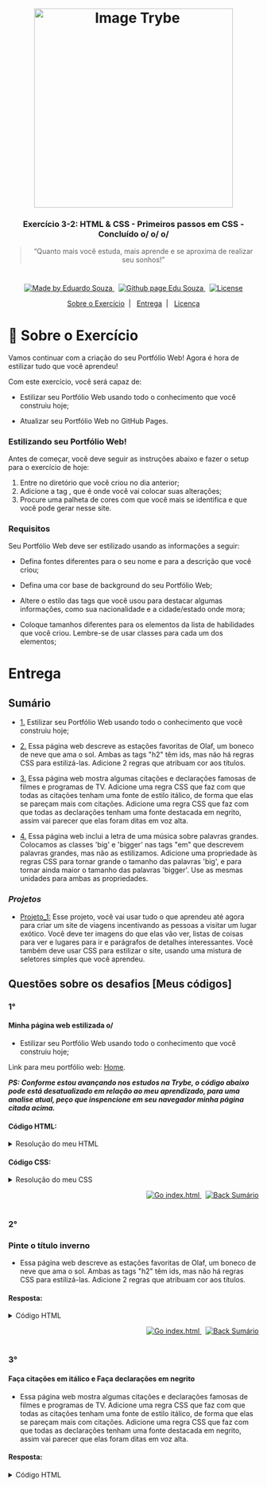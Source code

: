 <h1 align="center">
    <img alt="Image Trybe" src="https://i.ibb.co/d4W2x4g/trybe.png" width="400px" />
</h1>

<h3 align="center">
  Exercício 3-2: HTML & CSS - Primeiros passos em CSS - Concluído o/ o/ o/
</h3>

<blockquote align="center">“Quanto mais você estuda, mais aprende e se aproxima de realizar seu sonhos!”</blockquote>

<h1></h1>

<p align="center">

  <a href="https://www.linkedin.com/in/eduardosouzaprogrammer/">
    <img alt="Made by Eduardo Souza" src="https://img.shields.io/badge/made%20by-Edu%20Souza-%23F8952D">
  </a>&nbsp;

 <a href="https://edusouza-programmer.github.io/">
<img alt="Github page Edu Souza " src="https://img.shields.io/badge/Github%20page-Edu_Souza-orange">
</a>&nbsp;

  <a href="LICENSE" >
    <img alt="License" src="https://img.shields.io/badge/license-MIT-%23F8952D">
  </a>

</p>

<p align="center">
  <a href="#rocket-Sobre-o-Exercício">Sobre o Exercício</a>&nbsp;&nbsp;|&nbsp;&nbsp;
  <a href="#Entrega">Entrega</a>&nbsp;&nbsp;|&nbsp;&nbsp;
  <a href="#Licença">Licença</a>
</p>

# :rocket: Sobre o Exercício

Vamos continuar com a criação do seu Portfólio Web! Agora é hora de estilizar tudo que você aprendeu!

Com este exercício, você será capaz de:

-   Estilizar seu Portfólio Web usando todo o conhecimento que você construiu hoje;

-   Atualizar seu Portfólio Web no GitHub Pages.

### Estilizando seu Portfólio Web!

Antes de começar, você deve seguir as instruções abaixo e fazer o setup para o exercício de hoje:

1. Entre no diretório que você criou no dia anterior;
2. Adicione a tag <style></style>, que é onde você vai colocar suas alterações;
3. Procure uma palheta de cores com que você mais se identifica e que você pode gerar nesse site.

### Requisitos

Seu Portfólio Web deve ser estilizado usando as informações a seguir:

-   Defina fontes diferentes para o seu nome e para a descrição que você criou;

-   Defina uma cor base de background do seu Portfólio Web;

-   Altere o estilo das tags que você usou para destacar algumas informações, como sua nacionalidade e a cidade/estado onde mora;

-   Coloque tamanhos diferentes para os elementos da lista de habilidades que você criou. Lembre-se de usar classes para cada um dos elementos;

#

# Entrega

## Sumário

-   <p><a href="#1">1.</a> Estilizar seu Portfólio Web usando todo o conhecimento que você construiu hoje;</p>

-   <p><a href="#2">2.</a> Essa página web descreve as estações favoritas de Olaf, um boneco de neve que ama o sol. Ambas as tags "h2" têm ids, mas não há regras CSS para estilizá-las. Adicione 2 regras que atribuam cor aos títulos.</p>

-   <p><a href="#3">3.</a> Essa página web mostra algumas citações e declarações famosas de filmes e programas de TV. Adicione uma regra CSS que
    faz com que todas as citações tenham uma fonte de estilo itálico, de forma que elas se pareçam mais com citações.
    Adicione uma regra CSS que faz com que todas as declarações tenham uma fonte destacada em negrito, assim vai parecer que elas foram ditas em voz alta.</p>

-   <p><a href="#4">4.</a> Essa página web inclui a letra de uma música sobre palavras grandes. Colocamos as classes 'big' e 'bigger' nas tags "em" que descrevem palavras grandes, mas não as estilizamos. Adicione uma propriedade às regras CSS para tornar grande o tamanho das palavras 'big', e para tornar ainda maior o tamanho das palavras 'bigger'. Use as mesmas unidades para ambas as propriedades.</p>

### **_Projetos_**

-   <p><a href="#Project_1">Projeto_1:</a> Esse projeto, você vai usar tudo o que aprendeu até agora para criar um site de viagens incentivando as pessoas a visitar um lugar exótico. Você deve ter imagens do que elas vão ver, listas de coisas para ver e lugares para ir e parágrafos de detalhes interessantes. Você também deve usar CSS para estilizar o site, usando uma mistura de seletores simples que você aprendeu.</p>

## Questões sobre os desafios [Meus códigos]

### 1°

#### Minha página web estilizada o/

-   Estilizar seu Portfólio Web usando todo o conhecimento que você construiu hoje;

<p>Link para meu portfólio web: <a href="https://edusouza-programmer.github.io/" target="_blank">Home</a>.</p>

**_PS: Conforme estou avançando nos estudos na Trybe, o código abaixo pode está desatualizado em relação ao meu aprendizado, para uma analise atual, peço que inspencione em seu navegador minha página citada acima._**

#### Código HTML:

<details>
 <summary>Resolução do meu HTML</summary>

```html
<!DOCTYPE html>
<html lang="pt">
    <head>
        <meta charset="UTF-8" />
        <meta name="viewport" content="width=device-width, initial-scale=1.0" />
        <title>Eduardo Souza</title>
        <link rel="stylesheet" href="styles.css" />
    </head>
    <body>
        <header>
            <div class="links">
                <a href="#">Sobre</a>
                <a href="/Exercícios_HTML/projeto_Livro-de-receitas.html" target="_blank">Projeto</a>
            </div>
        </header>
        <main>
            <div id="wrapper">
                <a
                    href="https://avatars0.githubusercontent.com/u/23068430?s=400&u=fdf94a10158b5f9e4a694c98c48c2dd192eba4e0&v=4"
                    target="_blank"
                >
                    <img
                        src="https://avatars0.githubusercontent.com/u/23068430?s=400&u=fdf94a10158b5f9e4a694c98c48c2dd192eba4e0&v=4"
                        alt="A foto de um acar muito gente fina chamando:Eduardo Souza"
                    />
                </a>
                <h1>Eduardo Souza</h1>
                <h2>Estudante turma 7 - Trybe</h2>
                <p>
                    Olá tudo bem?! Sou web developer júnior, brasileiro, morando no estado do <em>Rio de janeiro</em>,
                    estou focado nos estudos para alcançar os objetivos da profissão, apredendo com a
                    <a href="https://www.betrybe.com/" target="_blank">Trybe</a>.
                </p>
            </div>
            <div class="skill">
                <h2>Habilidades (soft skills)</h2>
                <ul>
                    <li><strong>Perseverante</strong></li>
                    <li>Proatividade</li>
                    <li><strong>Comunicação</strong></li>
                    <li>Resiliência</li>
                    <li><em>Ambição</em></li>
                    <li><strong>Adaptabilidade</strong></li>
                </ul>
            </div>
        </main>
        <section class="social">
            <div class="links">
                <a href="https://github.com/EduSouza-programmer?tab=repositories" target="_blank">GitHub</a>
                <a href="https://www.facebook.com/profile.php?id=100003755834780" target="_blank">Facebook</a>
                <a href="https://www.linkedin.com/in/eduardosouzaprogrammer/" target="_blank">Linkedin</a>
            </div>
        </section>
        <footer class="footer">
            <div class="footer-conteiner">
                <p>
                    Feito com &hearts; por
                    <em><a href="https://www.linkedin.com/in/eduardosouzaprogrammer/"> Edu Souza</a></em>
                </p>
            </div>
        </footer>
    </body>
</html>
```

</details>

#### Código CSS:

<details>

 <summary>Resolução do meu CSS</summary>

```css
@import "https://fonts.googleapis.com/css2?family=Source+Sans+Pro:wght@300;400;700&display=swap";

:root {
    --color-green: #50fa7b;
    --color-green-hover: #248d43;
    --color-rocket: #7159c1
}

*   {
    margin: 0;
    padding: 0;
    border: 0;
}

body {
    color: #f1eeee;
    /_ background-color: #282a36; _/
    font-family: 'Source Sans Pro', sans-serif;
    background-color: #2c2d3b;
    background-image: url("data:image/svg+xml,%3Csvg xmlns='http://www.w3.org/2000/svg' width='100%25' height='100%25' viewBox='0 0 1600 800'%3E%3Cg stroke='%2313141a' stroke-width='66.7' stroke-opacity='0.05' %3E%3Ccircle fill='%232c2d3b' cx='0' cy='0' r='1800'/%3E%3Ccircle fill='%232a2b39' cx='0' cy='0' r='1700'/%3E%3Ccircle fill='%23282a36' cx='0' cy='0' r='1600'/%3E%3Ccircle fill='%23272834' cx='0' cy='0' r='1500'/%3E%3Ccircle fill='%23252631' cx='0' cy='0' r='1400'/%3E%3Ccircle fill='%2323252f' cx='0' cy='0' r='1300'/%3E%3Ccircle fill='%2321232d' cx='0' cy='0' r='1200'/%3E%3Ccircle fill='%2320212a' cx='0' cy='0' r='1100'/%3E%3Ccircle fill='%231e2028' cx='0' cy='0' r='1000'/%3E%3Ccircle fill='%231c1e26' cx='0' cy='0' r='900'/%3E%3Ccircle fill='%231b1c24' cx='0' cy='0' r='800'/%3E%3Ccircle fill='%23191b21' cx='0' cy='0' r='700'/%3E%3Ccircle fill='%2318191f' cx='0' cy='0' r='600'/%3E%3Ccircle fill='%2316171d' cx='0' cy='0' r='500'/%3E%3Ccircle fill='%2315161b' cx='0' cy='0' r='400'/%3E%3Ccircle fill='%23131419' cx='0' cy='0' r='300'/%3E%3Ccircle fill='%23111216' cx='0' cy='0' r='200'/%3E%3Ccircle fill='%230f1014' cx='0' cy='0' r='100'/%3E%3C/g%3E%3C/svg%3E");
    background-attachment: fixed;
    background-size: cover;
}

header {
    border-bottom: 1px solid #333333;
    background-color: #0000003f;
    padding: 25px 0;
}

.links {
    text-align: center;
}

.links a {
    color: #fff;
    font-weight: bold;
    font-size: 21px;
    line-height: 28px;
    margin: 0 15px;
    text-decoration: none;
}

.links a:hover {
    color: var(--color-green);
    transition: color 500ms;
    text-decoration: underline;
}

#wrapper {
    text-align: center;
    padding: 60px;
}

#wrapper img {

    border-radius: 50%;
    border: 5px solid var(--color-green);
    width: 200px;
    height: 200px;
    transition: border-color 500ms;

}

#wrapper img:hover {
    border-color: var(--color-green-hover);
    transition: border-color 500ms;
}

#wrapper h1 {
    margin-top: 15px;
    font-size: 48px;
    line-height: 52px;
    font-weight: bold;
}

#wrapper h2 {
    font-size: 24px;
    font-weight: normal;
    line-height: 34px;
    margin-top: 8px;
    opacity: 0.9;
}

#wrapper p {
    font-size: 21px;
    line-height: 34px;
    max-width: 600px;
    margin: 15px auto 0;
    font-weight: lighter;

}

#wrapper p a {
    color: var(--color-green);
}

#wrapper p a:hover {
    color: var(--color-green-hover);
    transition: color 500ms;

}

.social {
    padding: 60px 0;
}

.skill {

    text-align: center;

}

.skill ul {
    margin-top: 10px;
}

.skill li {
    text-emphasis: none;
}

.footer {
    border-top: 1px solid #333333;
    background-color: #00000060;
    padding: 16px;
}

.footer-conteiner {
    text-align: center;
}

.footer-conteiner a {
    text-decoration: none;
    color: #50fa7b;
}
```

</details>

<p align="right">
    <a href="https://edusouza-programmer.github.io/">
    <img alt="Go index.html" src="https://img.shields.io/badge/Go-index.html-orange">
    </a>&nbsp;
    <a href="#Sumário">
    <img alt="Back Sumário" src="https://img.shields.io/badge/Back-Sum%C3%A1rio-orange">
  </a>
</p>

#

### 2°

### Pinte o título inverno

-   Essa página web descreve as estações favoritas de Olaf, um boneco de neve que ama o sol. Ambas as tags "h2" têm ids, mas não há regras CSS para estilizá-las. Adicione 2 regras que atribuam cor aos títulos.

#### Resposta:

<details>
<summary>Código HTML</summary>

```html
<!DOCTYPE html>
<html>
    <head>
        <meta charset="utf-8" />
        <title>Challenge: Seasonal ids</title>
        <style>
            #summer {
                color: orange;
            }

            #winter {
                color: blue;
            }
        </style>
    </head>

    <body>
        <h1>Olaf's favorite seasons</h1>

        <h2 id="summer">Summer</h2>
        <p>He's a happy snowman, doing what frozen things do in summer.</p>

        <h2 id="winter">Winter</h2>
        <p>He likes to stay in and cuddle</p>
    </body>
</html>
```

</details>

<p align="right">
    <a href="https://edusouza-programmer.github.io/Trybe_Exercicio_3-2_Edu_Souza/parte-1/challenge-ids_sazonais.html">
    <img alt="Go index.html" src="https://img.shields.io/badge/Go-index.html-orange">
    </a>&nbsp;
    <a href="#Sumário">
    <img alt="Back Sumário" src="https://img.shields.io/badge/Back-Sum%C3%A1rio-orange">
  </a>
</p>

#

### 3°

#### Faça citações em itálico e Faça declarações em negrito

-   Essa página web mostra algumas citações e declarações famosas de filmes e programas de TV. Adicione uma regra CSS que
    faz com que todas as citações tenham uma fonte de estilo itálico, de forma que elas se pareçam mais com citações.
    Adicione uma regra CSS que faz com que todas as declarações tenham uma fonte destacada em negrito, assim vai parecer que elas foram ditas em voz alta.

#### Resposta:

<details>
<summary>Código HTML</summary>
```html
<!DOCTYPE html>
<html>
    <head>
        <meta charset="utf-8" />
        <title>Challenge: Famous font formats</title>
        <style>
            .declaration {
                font-weight: bold;
            }

            .quote {
                font-style: italic;
            }
        </style>
    </head>

    <body>
        <h2>Famous quotes</h2>
        <p class="quote">
            "My mama always said life was like a box of chocolates. You never know what you're gonna get.".
            <br />
            - Forrest Gump
        </p>

        <p class="quote">
            "May the force be with you."
            <br />- Star Wars
        </p>

        <h2>Famous declarations</h2>

        <p class="declaration">
            I'M BATMAN.
        </p>

        <p class="declaration">
            Earth, water, fire. Together, we are CAPTAIN PLANET!
        </p>
    </body>

</html>
```
</details>

<p align="right">
    <a href="https://edusouza-programmer.github.io/Trybe_Exercicio_3-2_Edu_Souza/parte-2/challenge_formatos_de_fonte_famosos.html">
    <img alt="Go index.html" src="https://img.shields.io/badge/Go-index.html-orange">
    </a>&nbsp;
    <a href="#Sumário">
    <img alt="Back Sumário" src="https://img.shields.io/badge/Back-Sum%C3%A1rio-orange">
  </a>
</p>

#

### 4°

#### Crie tamanhos de fonte grandes

-   Essa página web inclui a letra de uma música sobre palavras grandes. Colocamos as classes 'big' e 'bigger' nas tags "em" que descrevem palavras grandes, mas não as estilizamos. Adicione uma propriedade às regras CSS para tornar grande o tamanho das palavras 'big', e para tornar ainda maior o tamanho das palavras 'bigger'. Use as mesmas unidades para ambas as propriedades.

#### Resposta:

<details>
<summary>Código HTML</summary>
```html
<!DOCTYPE html>
<html>
    <head>
        <meta charset="utf-8" />
        <title>Challenge: Great big font sizes</title>
        <style>
            .big {
                font-size: 18px;
            }

            .bigger {
                font-size: 2em;
            }
        </style>
    </head>

    <body>
        <h1>Great Big Words</h1>
        <h2>by Michael Mark & Tom Chapin</h2>

        <p>
            When I was a little kid, a "<em class="big">diminutive juvenile</em>," <br />
            I liked my folks to read to me, I was an <em class="big">"eager bibliophile."</em> <br />
            Now I love words for how they sound <br />
            And how they <em class="big">"communicate."</em> <br />
            Perhaps I should explain myself, that is, <em class="big">"elucidate."</em> <br />
            Great big words, I like <em class="big">big</em> words. <br />
            Letter by letter, the <em class="bigger">bigger</em> the better <br />
            Great big words. La la la la la la la la la la!
        </p>
    </body>

</html>
```
</details>

<p align="right">
    <a href="https://edusouza-programmer.github.io/Trybe_Exercicio_3-2_Edu_Souza/parte-2/challenge_tamanhos_de_fonte_enormes.html">
    <img alt="Go index.html" src="https://img.shields.io/badge/Go-index.html-orange">
    </a>&nbsp;
    <a href="#Sumário">
    <img alt="Back Sumário" src="https://img.shields.io/badge/Back-Sum%C3%A1rio-orange">
  </a>
</p>

#

## Projetos

### Project_1°

#### Página web sobre viagens

-   Esse projeto, você vai usar tudo o que aprendeu até agora para criar um site de viagens incentivando as pessoas a visitar um lugar exótico. Você deve ter imagens do que elas vão ver, listas de coisas para ver e lugares para ir e parágrafos de detalhes interessantes. Você também deve usar CSS para estilizar o site, usando uma mistura de seletores simples que você aprendeu.

#### Resposta:

<details>
<Summary>Código HTML & CSS</summary>

```html
<!DOCTYPE html>

<html>
    <head>
        <meta charset="utf-8" />
        <title>Projeto: Viagem Edu</title>
        <style>
            /* reset */

            :root {
                --varPreto: #252525;
            }
            * {
                margin: 0;
                padding: 0;
                border: 0;
            }
            body {
                font-family: Georgia, serif;
                color: var(--varPreto);
            }

            /* header */

            .header {
                background-color: var(--varPreto);
                padding: 20px 0;
            }
            .menu-container {
                max-width: 1180px;
                margin: 0 auto;
            }
            .menu-container::after,
            .menu-container::before {
                content: "";
                display: table;
                clear: both;
            }
            .menu-logo {
                font-size: 32px;
                font-weight: bold;
                display: block;
                float: left;
                margin-left: 10px;
                text-decoration: none;
                color: white;
            }
            .menu-nav {
                float: right;
                margin-right: 10px;
            }
            .menu-nav-link {
                display: inline-block;
            }
            .menu-nav-link > a {
                display: block;
                padding: 10px;
                text-decoration: none;
                color: #fff;
                font-size: 18px;
                font-weight: bold;
            }

            /* intro */

            .intro {
                background: url("https://upload.wikimedia.org/wikipedia/commons/2/2b/Johny_Cay.jpg") no-repeat center
                    center;
                background-size: cover;
                padding: 200px 0;
                text-align: center;
                color: var(--varPreto);
            }
            .intro h1 {
                text-transform: uppercase;
                font-size: 48px;
                margin-top: 200px;
            }
            .intro h1::after {
                content: "";
                display: block;
                width: 20px;
                height: 4px;
                background-color: var(--varPreto);
                margin: 10px auto;
            }
            .intro p {
                font-style: italic;
                font-size: 18px;
            }

            /* sobre */

            .sobre {
                padding: 60px 0;
            }

            .sobre h2 {
                text-align: center;
                font-size: 36px;
                margin-bottom: 60px;
            }
            .sobre > p {
                font-size: 18px;
                line-height: 1.4em;
                font-style: italic;
                text-align: center;
                max-width: 590px;
                margin: 20px auto;
            }
            .sobre-container {
                max-width: 1180px;
                margin: 0 auto;
            }
            .sobre-container::after,
            .sobre-container::before {
                content: "";
                display: table;
                clear: both;
            }
            .sobre-item {
                width: 570px;
                float: left;
                margin: 0 10px;
            }
            .sobre-item img {
                width: 570px;
                height: 370px;
                display: block;
                max-width: 100%;
            }
            .sobre-item h3 {
                font-size: 42px;
                line-height: 1em;
                font-weight: normal;
                font-style: italic;
                background-color: var(--varPreto);
                color: #fff;
                width: 220px;
                text-align: center;
                padding: 5px 0 10px 0px;
                top: -25px;
                position: relative;
            }
            .produtos {
                background: url("https://upload.wikimedia.org/wikipedia/commons/b/b1/Bacia_do_Pina_-_Recife%2C_Pernambuco%2C_Brasil.jpg")
                    no-repeat center center;
                background-size: cover;
                padding: 150px 0;
                border-top: #d6d3c8 solid 3px;
            }
            .produtos-conteiner {
                max-width: 700px;
                margin: 0 auto;
                display: flex;
                justify-content: space-between;
                align-items: center;
            }
            .list-produtos h3 {
                margin-bottom: 30px;
                font-size: 40px;
                color: var(--varPreto);
            }
            .list-produtos ul {
                line-height: 24px;
            }
            .list-produtos li {
                list-style-type: none;
                font-size: 18px;
                color: var(--varPreto);
                margin-left: 16px;
            }
            .projeto {
                padding: 60px 0;
            }
            .contatos {
                background-color: var(--varPreto);
                padding: 25px 0;
            }
            .contatos p {
                color: #fff;
                text-align: center;
                font-size: 18px;
            }
            .contatos a {
                color: #50fa7b;
                text-decoration: none;
            }
            .contatos a:hover {
                color: #fff;
                text-decoration: underline;
                transition: color 300ms;
            }
        </style>
    </head>
    <body>
        <header class="header">
            <div class="menu-container">
                <a class="menu-logo" href="https://i.ibb.co/g4n9tLG/Edu-Sky.png">Edu's Sky</a>
                <nav class=" menu-nav">
                    <ul>
                        <li class="menu-nav-link"><a href="#sobre">Sobre</a></li>
                        <li class="menu-nav-link"><a href="#produtos">Produtos</a></li>
                        <li class="menu-nav-link"><a href="#contatos">Contatos</a></li>
                        <li class="menu-nav-link"><a href="#projeto">Projeto</a></li>
                    </ul>
                </nav>
            </div>
        </header>
        <main class="intro">
            <h1>A SUA VIAGEM<br />COMEÇA AGORA</h1>
        </main>
        <section class="sobre" id="sobre">
            <h2>Ferias maravilhosas com:</h2>
            <div class="sobre-container">
                <div class="sobre-item">
                    <img
                        src="https://upload.wikimedia.org/wikipedia/commons/3/31/Air_traffic_controller_schiphol_tower.jpg"
                        alt="Homem focado no trabalho"
                    />
                    <h3>Segurança</h3>
                </div>
                <div class="sobre-item">
                    <img
                        src="https://images.squarespace-cdn.com/content/v1/568d7ccb25981d9e06ac4bf2/1455141958022-VKCTKCOP2JM2D9JKN7C4/ke17ZwdGBToddI8pDm48kPoswlzjSVMM-SxOp7CV59BZw-zPPgdn4jUwVcJE1ZvWQUxwkmyExglNqGp0IvTJZamWLI2zvYWH8K3-s_4yszcp2ryTI0HqTOaaUohrI8PIeQMKeWYgwh6Mn73n2eZmZLHHpcPIxgL2SArp_rN2M_AKMshLAGzx4R3EDFOm1kBS/Pilatus+PC-12+Interior.jpg"
                        alt="Interior da aeronave com muito luxo e conforto"
                    />
                    <h3>Conforto</h3>
                </div>
            </div>
            <p>
                Com agente você encontra os <strong>melhores roteiros</strong> de viagens,<br />
                diversas opções de passeios, percorrendo os pontos turísticos de sua escolha numa
                <strong>experiência unica</strong>, não espere mais,você encontrou o que precisa! Agende hoje mesmo sua
                viagem com <br /><strong>Edu's Sky</strong>.
            </p>
        </section>
        <section id="produtos" class="produtos">
            <div class="produtos-conteiner">
                <div class="list-produtos">
                    <h3>Verdadeiros Tours</h3>
                    <ul>
                        <li><strong>Brasil</strong></li>
                        <li>Bolívia</li>
                        <li><em>Argentina</em></li>
                        <li>Peru</li>
                    </ul>
                </div>
                <div class="list-produtos">
                    <h3>Conheça lugares</h3>
                    <ul>
                        <li><strong>Terra Ronca - Brasil</strong></li>
                        <li>Uyuni - Bolívia</li>
                        <li>El Chaltén - Argentina</li>
                        <li><em>Huaraz - Peru</em></li>
                    </ul>
                </div>
            </div>
        </section>
        <section id="projeto" class="projeto"></section>
        <footer id="contatos" class="contatos">
            <div>
                <p>
                    Feito com ♥ por
                    <a href="https://www.linkedin.com/in/eduardosouzaprogrammer/" target="_blank"><em>Edu Souza</em></a>
                </p>
            </div>
        </footer>
    </body>
</html>
```

</details>

<p align="right">
    <a href="https://edusouza-programmer.github.io/Trybe_Exercicio_3-2_Edu_Souza/parte-1/challenge_projeto-_pagina_web_sobre_viagens.html">
    <img alt="Go index.html" src="https://img.shields.io/badge/Go-index.html-orange">
    </a>&nbsp;
    <a href="#Sumário">
    <img alt="Back Sumário" src="https://img.shields.io/badge/Back-Sum%C3%A1rio-orange">
  </a>
</p>

#

## Licença

Este projeto está licenciado sob a Licença MIT - consulte [LICENSE](https://opensource.org/licenses/MIT) para maiores detalhes.
